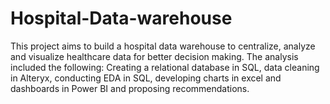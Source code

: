 # Hospital-Data-warehouse
This project aims to build a hospital data warehouse to centralize, analyze and visualize healthcare data for better decision making. The analysis included the following: Creating a relational database in SQL, data cleaning in Alteryx, conducting EDA in SQL, developing charts in excel and dashboards in Power BI and proposing recommendations.  
